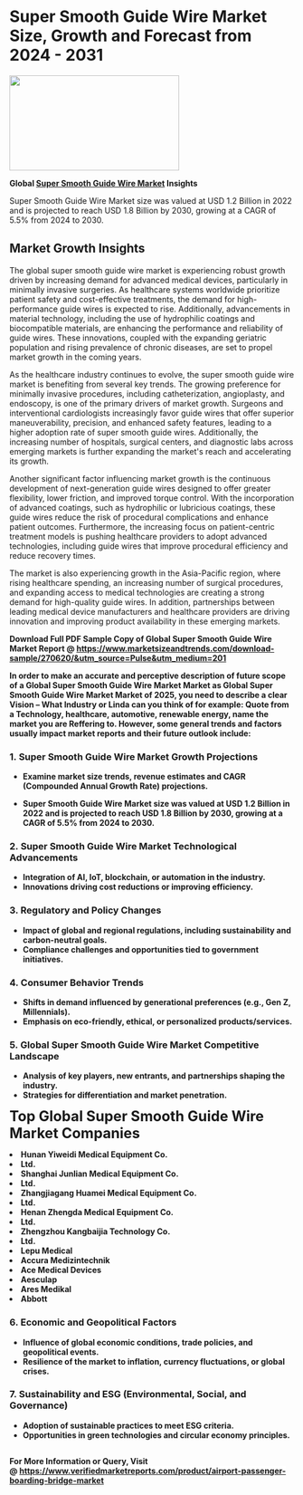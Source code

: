 <H1>Super Smooth Guide Wire Market Size, Growth and Forecast from 2024 - 2031</H1><img class="aligncenter size-medium wp-image-584254" src="https://thirdeyenews.in/wp-content/uploads/2024/09/Global-Market-Research-300x168.jpeg" alt="" width="300" height="168" /><p><strong>Global&nbsp;<a href="https://www.marketsizeandtrends.com/download-sample/270620/&amp;utm_source=Pulse&amp;utm_medium=201">Super Smooth Guide Wire Market</a> Insights</strong></p><p>Super Smooth Guide Wire Market size was valued at USD 1.2 Billion in 2022 and is projected to reach USD 1.8 Billion by 2030, growing at a CAGR of 5.5% from 2024 to 2030.</p><p><h2>Market Growth Insights</h2> <p>The global super smooth guide wire market is experiencing robust growth driven by increasing demand for advanced medical devices, particularly in minimally invasive surgeries. As healthcare systems worldwide prioritize patient safety and cost-effective treatments, the demand for high-performance guide wires is expected to rise. Additionally, advancements in material technology, including the use of hydrophilic coatings and biocompatible materials, are enhancing the performance and reliability of guide wires. These innovations, coupled with the expanding geriatric population and rising prevalence of chronic diseases, are set to propel market growth in the coming years.</p> <p><strong></strong></p> <p>As the healthcare industry continues to evolve, the super smooth guide wire market is benefiting from several key trends. The growing preference for minimally invasive procedures, including catheterization, angioplasty, and endoscopy, is one of the primary drivers of market growth. Surgeons and interventional cardiologists increasingly favor guide wires that offer superior maneuverability, precision, and enhanced safety features, leading to a higher adoption rate of super smooth guide wires. Additionally, the increasing number of hospitals, surgical centers, and diagnostic labs across emerging markets is further expanding the market's reach and accelerating its growth.</p> <p>Another significant factor influencing market growth is the continuous development of next-generation guide wires designed to offer greater flexibility, lower friction, and improved torque control. With the incorporation of advanced coatings, such as hydrophilic or lubricious coatings, these guide wires reduce the risk of procedural complications and enhance patient outcomes. Furthermore, the increasing focus on patient-centric treatment models is pushing healthcare providers to adopt advanced technologies, including guide wires that improve procedural efficiency and reduce recovery times.</p> <p>The market is also experiencing growth in the Asia-Pacific region, where rising healthcare spending, an increasing number of surgical procedures, and expanding access to medical technologies are creating a strong demand for high-quality guide wires. In addition, partnerships between leading medical device manufacturers and healthcare providers are driving innovation and improving product availability in these emerging markets.</p> <p><strong></p><p><span class=""><strong>Download Full PDF Sample Copy of Global Super Smooth Guide Wire Market Report</strong> @ <a href="https://www.marketsizeandtrends.com/download-sample/270620/&amp;utm_source=Pulse&amp;utm_medium=201" target="_blank">https://www.marketsizeandtrends.com/download-sample/270620/&amp;utm_source=Pulse&amp;utm_medium=201</a></span></p><p>In order to make an accurate and perceptive description of future scope of a Global&nbsp;Super Smooth Guide Wire Market Market as Global&nbsp;Super Smooth Guide Wire Market Market of 2025, you need to describe a clear Vision &ndash; What Industry or Linda can you think of for example: Quote from a Technology, healthcare, automotive, renewable energy, name the market you are Reffering to. However, some general trends and factors usually impact market reports and their future outlook include:</p><h3>1.&nbsp;<strong>Super Smooth Guide Wire Market Growth Projections</strong></h3><ul><li>Examine market size trends, revenue estimates and CAGR (Compounded Annual Growth Rate) projections.</li><li><p>Super Smooth Guide Wire Market size was valued at USD 1.2 Billion in 2022 and is projected to reach USD 1.8 Billion by 2030, growing at a CAGR of 5.5% from 2024 to 2030.</p></li></ul><h3>2.&nbsp;<strong>Super Smooth Guide Wire Market Technological Advancements</strong></h3><ul><li>Integration of AI, IoT, blockchain, or automation in the industry.</li><li>Innovations driving cost reductions or improving efficiency.</li></ul><h3>3.&nbsp;<strong>Regulatory and Policy Changes</strong></h3><ul><li>Impact of global and regional regulations, including sustainability and carbon-neutral goals.</li><li>Compliance challenges and opportunities tied to government initiatives.</li></ul><h3>4.&nbsp;<strong>Consumer Behavior Trends</strong></h3><ul><li>Shifts in demand influenced by generational preferences (e.g., Gen Z, Millennials).</li><li>Emphasis on eco-friendly, ethical, or personalized products/services.</li></ul><h3>5.&nbsp;<strong>Global Super Smooth Guide Wire Market Competitive Landscape</strong></h3><ul><li>Analysis of key players, new entrants, and partnerships shaping the industry.</li><li>Strategies for differentiation and market penetration.</li></ul><p data-pm-slice="1 1 []"><span style="color: inherit; font-family: inherit; font-size: 25px;">Top Global Super Smooth Guide Wire Market Companies</span></p><div class="" data-test-id=""><p><li>Hunan Yiweidi Medical Equipment Co.</li><li> Ltd.</li><li> Shanghai Junlian Medical Equipment Co.</li><li> Ltd.</li><li> Zhangjiagang Huamei Medical Equipment Co.</li><li> Ltd.</li><li> Henan Zhengda Medical Equipment Co.</li><li> Ltd.</li><li> Zhengzhou Kangbaijia Technology Co.</li><li> Ltd.</li><li> Lepu Medical</li><li> Accura Medizintechnik</li><li> Ace Medical Devices</li><li> Aesculap</li><li> Ares Medikal</li><li> Abbott</li></p></div><h3>6.&nbsp;<strong>Economic and Geopolitical Factors</strong></h3><ul><li>Influence of global economic conditions, trade policies, and geopolitical events.</li><li>Resilience of the market to inflation, currency fluctuations, or global crises.</li></ul><h3>7.&nbsp;<strong>Sustainability and ESG (Environmental, Social, and Governance)</strong></h3><ul><li>Adoption of sustainable practices to meet ESG criteria.</li><li>Opportunities in green technologies and circular economy principles.</li></ul><h2><strong style="font-size: 14px;">For More Information or Query, Visit @&nbsp;</strong><a style="background-color: #ffffff; font-size: 14px;" href="https://www.marketsizeandtrends.com/report/super-smooth-guide-wire-market/" target="_blank">https://www.verifiedmarketreports.com/product/airport-passenger-boarding-bridge-market</a></h2>